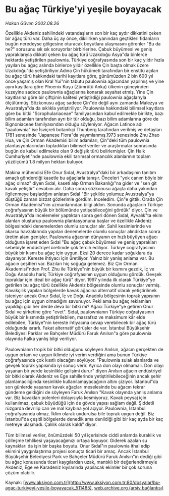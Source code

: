 # Bu ağaç Türkiye'yi yeşile boyayacak

*Hakan Güven 2002.08.26*

<div class="pNewsDetailMainContent ctx_content" itemprop="articleBody">
 Özellikle Akdeniz sahilindeki vatandaşların son bir kaç aydır dikkatini çeken bir ağaç türü var. Daha üç ay önce, dikilirken yanından geçtikleri fidanların bugün neredeyse gölgesine oturacak boyutlara ulaşmasını görenler "Bu da ne?" sorusunu sık sık soruyorlar birbirlerine. Çabuk büyümesi ve geniş yapraklarıyla dikkati çeken bu ağaç türü Uzakdoğu Asya"da binlerce hektarda yetiştirilen paulownia. Türkiye coğrafyasında son bir kaç yıldır hızla yayılan bu ağaç aslında binlerce yıldır özellikle Çin başta olmak üzere Uzakdoğu"da yetiştiriliyor.Adına Çin hükümeti tarafından bir enstitü açılan bu ağaç türü hakkındaki tarihi kayıtlara göre, günümüzden 2 bin 600 yıl önce yaşamış olan Kral Yui"nin tabutu paulownia ağacından yapılmış ve yine aynı kayıtlara göre Phoenix Kuşu (Zümrütü Anka) ülkenin güneyinden kuzeyine sadece paulownia ağaçlarına konarak seyahat etmiş. Yine Çin kayıtlarına göre bir çiftçinin kalitesi yetiştirdiği paulownia ağaçlarıyla ölçülürmüş. Sözkonusu ağaç sadece Çin"de değil aynı zamanda Malezya ve Avustralya"da da sıklıkla yetiştiriliyor. Paulownia hakkındaki bilimsel kayıtlara göre bu bitki "Scrophulariaceae" familyasından kabul edilmekle birlikte, bazı bilim adamları tarafından ayrı bir tür olduğu, bazı bilim adamlarına göre de Bignoniaceae familyasından olduğu söyleniyor. Ağacın Latince adı "paulownia" ise İsviçreli botanikçi Thunberg tarafından verilmiş ve detayları 1781 senesinde "Japanese Flora"da yayımlanmış.1973 senesinde Zhu Zhao Hua, ve Çin Orman Akademisi bilim adamları, Çin"deki tüm paulownia plantasyonlarından topladıkları bilimsel veriler ve araştırmalar sonrasında bugün de kabul edilmekte olan 9 değişik türü belirlemişler. Çin Halk Cumhuriyeti"nde paulownia ekili tarımsal ormancılık alanlarının toplam yüzölçümü 1.8 milyon hektarı buluyor.
 <br/>
 <br/>
 Makina mühendisi Efe Onur Sıdal, Avustralya"daki bir arkadaşının tanıtım amaçlı gönderdiği kasetle bu ağaçlarla tanışır. Önceleri "yok canım böyle bir ağaç olmaz" diyen Sıdal, kaseti alıp Orman Bakanlığı"na gider ve "sen git kavak yetiştir" cevabını alır. Daha sonra sözkonusu ağaçla daha yakından ilgilenmeye başladığını anlatan Sıdal "Bir şekilde yolumuz Avustralya"ya düştüğü zaman bizzat gözlerimle gördüm. İnceledim. Çin"e gittik. Orada Çin Orman Akademisi"nin uzmanlarından bilgi aldım. Sonunda ağaçların Türkiye coğrafyasının büyük bir bölümünde yetişebileceğini gördük" diyor. Çin ve Avustralya"da incelemeler yaptıktan sonra geri dönen Sıdal, Ayvalık"ta ekim alanları oluşturup paulownia plantasyonuna başlar ve özellikle Akdeniz bölgesindeki denemelerden olumlu sonuçlar alır. Sahil kesimlerinde ve akarsu havzalarında yapılan denemelerde olumlu sonuçlar alındıktan sonra üretim alanı genişler. Paulownia ağacının dünyanın en hızlı büyüyen ağacı olduğuna işaret eden Sıdal "Bu ağaç çabuk büyümesi ve geniş yaprakları sebebiyle endüstriyel üretimde çok tercih ediliyor. Türkiye coğrafyasının büyük bir kısmı bu ağaç için uygun. Eksi 20 derece kadar soğuklara da dayanıyor. Kereste ihtiyacı için üretiliyor. Yalnız bir yanlış anlama var. Bu ağacın çeşitleri var. Bazıları hiç soğuğa gelemez. Biz Çin Orman Akademisi"nden Prof. Zhu ile Türkiye"nin büyük bir kısmını gezdik, İç ve Doğu Anadolu hariç Türkiye coğrafyasının uygun olduğunu gördük. Gevşek topraklar için ideal bir ağaç türü" diyor. 1997 yılında ilk olarak Türkiye"ye getirilen bu ağaç türü özellikle Akdeniz bölgesinde olumlu sonuçlar vermiş. Kavakçılık yapılan bölgelerde kavak ağacına alternatif olarak yetiştirilmek isteniyor ancak Onur Sıdal, İç ve Doğu Anadolu bölgesinin toprak yapısının bu ağaç için uygun olmadığını savunuyor. Peki ama bu ağaç reklamları yapıldığı gibi her derde deva bir bitki mi? Ağacı Türkiye"ye getiren Onur Sıdal ve şirketine göre "evet". Sıdal, paulownianın Türkiye coğrafyasının büyük bir kısmında yetiştirilebilen, masrafsız ve maksimum kâr elde edilebilen, Türkiye"nin kereste ihtiyacına cevap verebilecek bir ağaç türü olduğunda ısrarlı. Fakat alternatif görüşler de var. İstanbul Büyükşehir Belediyesi Parklar ve Bahçeler Müdürü Faruk Anılsın"a göre paulownia olayında halka yanlış bilgi veriliyor.
 <br/>
 <br/>
 Paulownianın tropik bir bitki olduğunu söyleyen Anılsın, ağacın gerçekten de uygun ortam ve uygun iklimde iyi verim verdiğini ama bunun Türkiye coğrafyasında çok kısıtlı olacağını söylüyor. "Paulownia sulak alanlarda ve gevşek toprak yapısında iyi sonuç verir. Ayrıca don olayı olmamalı. Don olayı yaşanan bir yerde kesinlikle gelişimi durur" diyen Anılsın ağacın endüstriyel bir bitki olarak Akdeniz ve Ege sahillerinde yetiştirilebileceğinin ancak şehir planlamacılığında kesinlikle kullanılamayacağının altını çiziyor. İstanbul"da son günlerde yaşanan kavak ağaçları meselesinde bu ağacın tekrar gündeme geldiğini de söyleyen Faruk Anılsın "Kavak olayında yanlış anlama var. Biz kavakları polenleri dolayısıyla kesmiyoruz. Kavak peysaj için kullanılmaz, çabuk büyüdüğü için de gövde yapısı sağlam değil. Şiddetli rüzgarda devrilip can ve mal kaybına yol açıyor. Paulownia, İstanbul coğrafyasında olmaz. İklim olarak uydurulsa bile toprak uygun değil. Biz İstanbul"da çeşitli bölgelerde denedik ama denildiği gibi bir kaç ayda bir kaç metreye ulaşmadı. Çalılık olarak kaldı" diyor.
 <br/>
 <br/>
 Tüm bilimsel veriler, önümüzdeki 50 yıl içerisinde ciddi anlamda kuraklık ve çölleşme tehlikesi yaşayacağımızı ortaya koyuyor. Giderek azalan su kaynakları da işin bir başka boyutu. Onur Sıdal"ın paulownia ithal edip ekimini yaygınlaştırma projesi sonuçta ticari bir amaç. Ancak İstanbul Büyükşehir Belediyesi Park ve Bahçeler Müdürü Faruk Anılsın"ın dediği gibi bu ağaç konusunda ticari kaygılardan uzak, mantıklı bir değerlendirmeyle Akdeniz, Ege ve Karadeniz kıyılarında yapılacak ekimler bir çok soruna çözüm olabilir.
 <br/>
</div>


Kaynak: [www.aksiyon.com.tr](http://www.aksiyon.com.tr:80/dosyalar/bu-agac-turkiyeyi-yesile-boyayacak_511485), [web.archive.org (arşiv bağlantısı)](http://web.archive.org/web/20160102211144/http://www.aksiyon.com.tr:80/dosyalar/bu-agac-turkiyeyi-yesile-boyayacak_511485)
